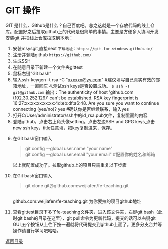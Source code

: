 # GIT 操作
GIT 是什么，Github是什么？自己百度吧。总之这就是一个存放代码的线上仓库。配置好之后拉取github上的代码是很简单的事情。主要是方便多人协同开发
安装git 并把线上仓库拉取到本地：
1. 安装msysgit,直接next
`下载地址：https://git-for-windows.github.io/`
2. 注册并登陆github
`https://github.com/`
3. 生成SSH
 1. 在随意目录下新建一个文件夹gittest</li>
 2. 鼠标右键“Git bash”</li>
 3. 输入ssh-keygen -t rsa -C "xxxxxx@yy.com"  #建议填写自己真实有效的邮箱地址，一直回车
 4.测试ssh keys是否设置成功。
`$ ssh -T git@github.com`
输出：The authenticity of host 'github.com (192.30.252.129)' can't be established.
RSA key fingerprint is 16:27:xx:xx:xx:xx:xx:4d:eb:df:a6:48.
Are you sure you want to continue connecting (yes/no)? 
yes #确认你是否继续联系，输入yes
4. 打开C/User/administrator/ssh中的id_rsa.pub文件，复制里面的内容
5. 登陆github，点击右上角头像setting。点击左边SSH and GPG keys,点击new ssh key，title任意填，把key复制进来，保存。
	<li>
		<p>
			在Git bash窗口输入
			<blockquote>git config --global user.name "your name"<br/>
			git config --global user.email "your email"  #配置你的姓名和邮箱 <br/></blockquote>
			以上就配置成功了。拉取github上的项目只需重复以下步骤
		</p>
	</li>
	<li>
		<p>在Git bash窗口输入
		<blockquote> git clone git@github.com:weijiafen/fe-teaching.git  </blockquote>
			<br/>
			github.com:weijiafen/fe-teaching.git 为你要拉的项目github地址
		</p>
	</li>
	<li>
		<p>查看gittest目录下多了fe-teaching文件夹，进入该文件夹，右键git bash（此时git bash的目录在这里），git pull命令为更新代码，提交的话可以右键git GUI,五个按钮从上往下按一遍就将代码提交到github上面了。更多分支合并等操作请自行学习吧哈哈。</p>
	</li>
</ol>
<a href="./README.md">返回目录</a>
